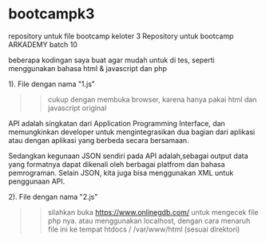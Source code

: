 # bootcampk3
repository untuk file bootcamp keloter 3
Repository untuk bootcamp ARKADEMY batch 10

beberapa kodingan saya buat agar mudah untuk di tes, seperti menggunakan bahasa html & javascript dan php

1). File dengan nama "1.js"

>> cukup dengan membuka browser, karena hanya pakai html dan javascript original

API adalah singkatan dari Application Programming Interface, dan memungkinkan developer untuk mengintegrasikan dua bagian dari aplikasi atau dengan aplikasi yang berbeda secara bersamaan.

Sedangkan kegunaan JSON sendiri pada API adalah,sebagai output data yang formatnya dapat dikenali oleh berbagai platfrom dan bahasa pemrograman. Selain JSON, kita juga bisa menggunakan XML untuk penggunaan API.


2). File dengan nama "2.js"

>> silahkan buka https://www.onlinegdb.com/ untuk mengecek file php nya. atau menggunakan localhost, dengan cara menaruh file      ini ke tempat htdocs / /var/www/html (sesuai direktori)
